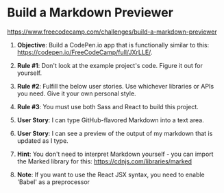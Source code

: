 Build a Markdown Previewer
===
https://www.freecodecamp.com/challenges/build-a-markdown-previewer

1. **Objective**: Build a CodePen.io app that is functionally similar to this: https://codepen.io/FreeCodeCamp/full/JXrLLE/.

2. **Rule #1**: Don't look at the example project's code. Figure it out for yourself.

3. **Rule #2**: Fulfill the below user stories. Use whichever libraries or APIs you need. Give it your own personal style.

4. **Rule #3**: You must use both Sass and React to build this project.

5. **User Story**: I can type GitHub-flavored Markdown into a text area.

6. **User Story**: I can see a preview of the output of my markdown that is updated as I type.

7. **Hint**: You don't need to interpret Markdown yourself - you can import the Marked library for this: https://cdnjs.com/libraries/marked

8. **Note**: If you want to use the React JSX syntax, you need to enable 'Babel' as a preprocessor
